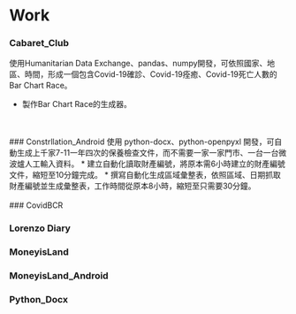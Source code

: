 # Work

### Cabaret_Club
使用Humanitarian Data Exchange、pandas、numpy開發，可依照國家、地區、時間，形成一個包含Covid-19確診、Covid-19痊癒、Covid-19死亡人數的Bar Chart Race。
* 製作Bar Chart Race的生成器。
</br>
</br>
### Constrllation_Android
使用 python-docx、python-openpyxl 開發，可自動生成上千家7-11一年四次的保養檢查文件，而不需要一家一家門市、一台一台微波爐人工輸入資料。
* 建立自動化讀取財產編號，將原本需6小時建立的財產編號文件，縮短至10分鐘完成。
* 撰寫自動化生成區域彙整表，依照區域、日期抓取財產編號並生成彙整表，工作時間從原本8小時，縮短至只需要30分鐘。
</br>
</br>
### CovidBCR

### Lorenzo Diary

### MoneyisLand

### MoneyisLand_Android

### Python_Docx
